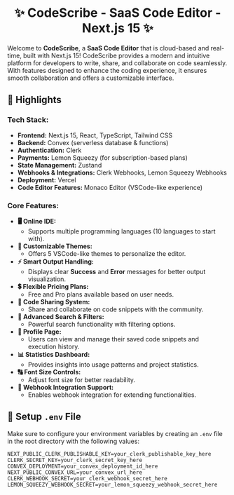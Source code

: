 <h1 align="center">✨ CodeScribe - SaaS Code Editor - Next.js 15 ✨</h1>

Welcome to **CodeScribe**, a **SaaS Code Editor** that is cloud-based and real-time, built with Next.js 15! CodeScribe provides a modern and intuitive platform for developers to write, share, and collaborate on code seamlessly. With features designed to enhance the coding experience, it ensures smooth collaboration and offers a customizable interface.

## 🚀 Highlights

### **Tech Stack:**  
- **Frontend:** Next.js 15, React, TypeScript, Tailwind CSS  
- **Backend:** Convex (serverless database & functions)  
- **Authentication:** Clerk  
- **Payments:** Lemon Squeezy (for subscription-based plans)  
- **State Management:** Zustand  
- **Webhooks & Integrations:** Clerk Webhooks, Lemon Squeezy Webhooks  
- **Deployment:** Vercel  
- **Code Editor Features:** Monaco Editor (VSCode-like experience)  

### **Core Features:**
- **🖥️ Online IDE:**  
  - Supports multiple programming languages (10 languages to start with).  
- **🎨 Customizable Themes:**  
  - Offers 5 VSCode-like themes to personalize the editor.  
- **⚡ Smart Output Handling:**  
  - Displays clear **Success** and **Error** messages for better output visualization.  
- **💲 Flexible Pricing Plans:**  
  - Free and Pro plans available based on user needs.  
- **📂 Code Sharing System:**  
  - Share and collaborate on code snippets with the community.  
- **🔎 Advanced Search & Filters:**  
  - Powerful search functionality with filtering options.  
- **👤 Profile Page:**  
  - Users can view and manage their saved code snippets and execution history.  
- **📊 Statistics Dashboard:**  
  - Provides insights into usage patterns and project statistics.  
- **🔠 Font Size Controls:**  
  - Adjust font size for better readability.  
- **🔗 Webhook Integration Support:**  
  - Enables webhook integration for extending functionalities.  

## 🔧 Setup `.env` File

Make sure to configure your environment variables by creating an `.env` file in the root directory with the following values:

```env
NEXT_PUBLIC_CLERK_PUBLISHABLE_KEY=your_clerk_publishable_key_here
CLERK_SECRET_KEY=your_clerk_secret_key_here
CONVEX_DEPLOYMENT=your_convex_deployment_id_here
NEXT_PUBLIC_CONVEX_URL=your_convex_url_here
CLERK_WEBHOOK_SECRET=your_clerk_webhook_secret_here
LEMON_SQUEEZY_WEBHOOK_SECRET=your_lemon_squeezy_webhook_secret_here
